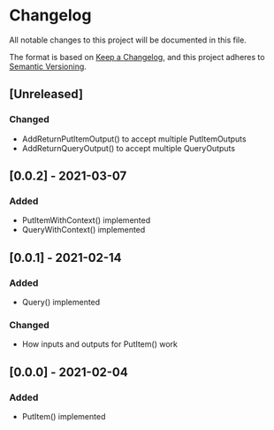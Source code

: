 # Changelog
All notable changes to this project will be documented in this file.

The format is based on [Keep a Changelog](https://keepachangelog.com/en/1.0.0/),
and this project adheres to [Semantic Versioning](https://semver.org/spec/v2.0.0.html).

## [Unreleased]
### Changed
- AddReturnPutItemOutput() to accept multiple PutItemOutputs
- AddReturnQueryOutput() to accept multiple QueryOutputs

## [0.0.2] - 2021-03-07
### Added
- PutItemWithContext() implemented
- QueryWithContext() implemented

## [0.0.1] - 2021-02-14
### Added
- Query() implemented

### Changed
- How inputs and outputs for PutItem() work

## [0.0.0] - 2021-02-04
### Added
- PutItem() implemented
